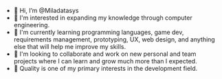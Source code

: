 - 👋 Hi, I’m @Miladatasys
- 👀 I'm interested in expanding my knowledge through computer engineering.
- 🌱 I'm currently learning programming languages, game dev, requirements management, prototyping, UX, web design, and anything else that will help me improve my skills.
- 💞️ I'm looking to collaborate and work on new personal and team projects where I can learn and grow much more than I expected.
- 🌼 Quality is one of my primary interests in the development field.

<!---
Miladatasys/Miladatasys is a ✨ particular ✨ repository because its `README.md` (this file) appears on your GitHub profile.
You can click the Preview link to take a look at your changes.
--->
